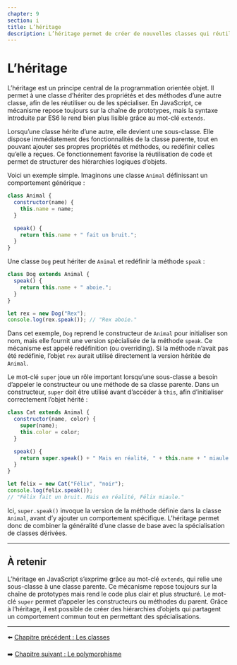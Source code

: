 ```yaml
---
chapter: 9
section: i
title: L’héritage
description: L’héritage permet de créer de nouvelles classes qui réutilisent, étendent ou redéfinissent les fonctionnalités d’autres classes. En JavaScript, il s’exprime grâce au mot-clé `extends` et repose toujours sur la chaîne de prototypes.
---
```


# L’héritage

L’héritage est un principe central de la programmation orientée objet. Il permet à une classe d’hériter des propriétés et des méthodes d’une autre classe, afin de les réutiliser ou de les spécialiser. En JavaScript, ce mécanisme repose toujours sur la chaîne de prototypes, mais la syntaxe introduite par ES6 le rend bien plus lisible grâce au mot-clé `extends`.

Lorsqu’une classe hérite d’une autre, elle devient une sous-classe. Elle dispose immédiatement des fonctionnalités de la classe parente, tout en pouvant ajouter ses propres propriétés et méthodes, ou redéfinir celles qu’elle a reçues. Ce fonctionnement favorise la réutilisation de code et permet de structurer des hiérarchies logiques d’objets.

Voici un exemple simple. Imaginons une classe `Animal` définissant un comportement générique :

```javascript
class Animal {
  constructor(name) {
    this.name = name;
  }

  speak() {
    return this.name + " fait un bruit.";
  }
}
```

Une classe `Dog` peut hériter de `Animal` et redéfinir la méthode `speak` :

```javascript
class Dog extends Animal {
  speak() {
    return this.name + " aboie.";
  }
}

let rex = new Dog("Rex");
console.log(rex.speak()); // "Rex aboie."
```

Dans cet exemple, `Dog` reprend le constructeur de `Animal` pour initialiser son nom, mais elle fournit une version spécialisée de la méthode `speak`. Ce mécanisme est appelé redéfinition (ou overriding). Si la méthode n’avait pas été redéfinie, l’objet `rex` aurait utilisé directement la version héritée de `Animal`.

Le mot-clé `super` joue un rôle important lorsqu’une sous-classe a besoin d’appeler le constructeur ou une méthode de sa classe parente. Dans un constructeur, `super` doit être utilisé avant d’accéder à `this`, afin d’initialiser correctement l’objet hérité :

```javascript
class Cat extends Animal {
  constructor(name, color) {
    super(name);
    this.color = color;
  }

  speak() {
    return super.speak() + " Mais en réalité, " + this.name + " miaule.";
  }
}

let felix = new Cat("Félix", "noir");
console.log(felix.speak()); 
// "Félix fait un bruit. Mais en réalité, Félix miaule."
```

Ici, `super.speak()` invoque la version de la méthode définie dans la classe `Animal`, avant d’y ajouter un comportement spécifique. L’héritage permet donc de combiner la généralité d’une classe de base avec la spécialisation de classes dérivées.

---

## À retenir

L’héritage en JavaScript s’exprime grâce au mot-clé `extends`, qui relie une sous-classe à une classe parente. Ce mécanisme repose toujours sur la chaîne de prototypes mais rend le code plus clair et plus structuré. Le mot-clé `super` permet d’appeler les constructeurs ou méthodes du parent. Grâce à l’héritage, il est possible de créer des hiérarchies d’objets qui partagent un comportement commun tout en permettant des spécialisations.

---

⬅️ [Chapitre précédent : Les classes](./h_class.md)

➡️ [Chapitre suivant : Le polymorphisme](./j_polymorphism.md)

